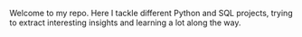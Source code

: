 Welcome to my repo. Here I tackle different Python and SQL projects, trying to extract interesting insights and learning a lot along the way. 
